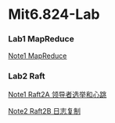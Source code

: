 # Mit6.824-Lab

### Lab1 MapReduce

[Note1 MapReduce](https://github.com/leeleezl/Mit6.824-Lab/blob/master/Notes/%E5%AE%9E%E9%AA%8C-Lab1-MapReduce.md)

### Lab2 Raft

[Note1 Raft2A 领导者选举和心跳](https://github.com/leeleezl/Mit6.824-Lab/blob/master/Notes/%E5%AE%9E%E9%AA%8C-%20Lab2A-Raft%20%E9%A2%86%E5%AF%BC%E4%BA%BA%E9%80%89%E4%B8%BE.md)

[Note2 Raft2B 日志复制](https://github.com/leeleezl/Mit6.824-Lab/blob/master/Notes/%E5%AE%9E%E9%AA%8C-Lab2B-Raft%20%E6%97%A5%E5%BF%97%E5%A4%8D%E5%88%B6.md)